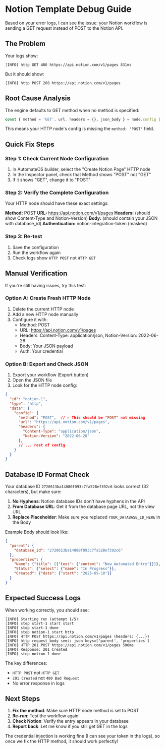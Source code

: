 # Notion Template Debug Guide

Based on your error logs, I can see the issue: your Notion workflow is sending a GET request instead of POST to the Notion API.

## The Problem

Your logs show:
```
[INFO] http GET 400 https://api.notion.com/v1/pages 831ms
```

But it should show:
```
[INFO] http POST 200 https://api.notion.com/v1/pages
```

## Root Cause Analysis

The engine defaults to GET method when no method is specified:
```javascript
const { method = 'GET', url, headers = {}, json_body } = node.config || {};
```

This means your HTTP node's config is missing the `method: 'POST'` field.

## Quick Fix Steps

### Step 1: Check Current Node Configuration

1. In AutomateOS builder, select the "Create Notion Page" HTTP node
2. In the Inspector panel, check that Method shows "POST" not "GET"
3. If it shows "GET", change it to "POST"

### Step 2: Verify the Complete Configuration

Your HTTP node should have these exact settings:

**Method:** POST
**URL:** https://api.notion.com/v1/pages
**Headers:** (should show Content-Type and Notion-Version)
**Body:** (should contain your JSON with database_id)
**Authentication:** notion-integration-token (masked)

### Step 3: Re-test

1. Save the configuration
2. Run the workflow again
3. Check logs show `HTTP POST` not `HTTP GET`

## Manual Verification

If you're still having issues, try this test:

### Option A: Create Fresh HTTP Node

1. Delete the current HTTP node
2. Add a new HTTP node manually
3. Configure it with:
   - Method: POST
   - URL: https://api.notion.com/v1/pages
   - Headers: Content-Type: application/json, Notion-Version: 2022-06-28
   - Body: Your JSON payload
   - Auth: Your credential

### Option B: Export and Check JSON

1. Export your workflow (Export button)
2. Open the JSON file
3. Look for the HTTP node config:

```json
{
  "id": "notion-1",
  "type": "http",
  "data": {
    "config": {
      "method": "POST",  // ← This should be "POST" not missing
      "url": "https://api.notion.com/v1/pages",
      "headers": {
        "Content-Type": "application/json",
        "Notion-Version": "2022-06-28"
      },
      // ... rest of config
    }
  }
}
```

## Database ID Format Check

Your database ID `2720613ba14080f093c7fa528ef392c6` looks correct (32 characters), but make sure:

1. **No Hyphens**: Notion database IDs don't have hyphens in the API
2. **From Database URL**: Get it from the database page URL, not the view URL
3. **Replace Placeholder**: Make sure you replaced `YOUR_DATABASE_ID_HERE` in the Body

Example Body should look like:
```json
{
  "parent": {
    "database_id": "2720613ba14080f093c7fa528ef392c6"
  },
  "properties": {
    "Name": {"title": [{"text": {"content": "New Automated Entry"}}]},
    "Status": {"select": {"name": "In Progress"}},
    "Created": {"date": {"start": "2025-09-18"}}
  }
}
```

## Expected Success Logs

When working correctly, you should see:
```
[INFO] Starting run (attempt 1/5)
[INFO] step start-1 start start
[INFO] step start-1 done
[INFO] step notion-1 start http
[INFO] HTTP POST https://api.notion.com/v1/pages (headers: {...})
[INFO] http request body sent: json keys=['parent', 'properties']
[INFO] HTTP 201 POST https://api.notion.com/v1/pages 500ms
[INFO] Response: 201 Created
[INFO] step notion-1 done
```

The key differences:
- `HTTP POST` not `HTTP GET`
- `201 Created` not `400 Bad Request`
- No error response in logs

## Next Steps

1. **Fix the method**: Make sure HTTP node method is set to POST
2. **Re-run**: Test the workflow again
3. **Check Notion**: Verify the entry appears in your database
4. **Report back**: Let me know if you still get GET in the logs

The credential injection is working fine (I can see your token in the logs), so once we fix the HTTP method, it should work perfectly!
